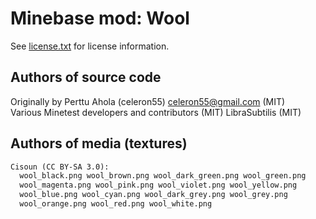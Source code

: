 Minebase mod: Wool
==================
See [license.txt](./license.txt) for license information.

Authors of source code
----------------------
Originally by Perttu Ahola (celeron55) <celeron55@gmail.com> (MIT)  
Various Minetest developers and contributors (MIT)
LibraSubtilis (MIT)

Authors of media (textures)
---------------------------
```txt
Cisoun (CC BY-SA 3.0):
  wool_black.png wool_brown.png wool_dark_green.png wool_green.png
  wool_magenta.png wool_pink.png wool_violet.png wool_yellow.png
  wool_blue.png wool_cyan.png wool_dark_grey.png wool_grey.png
  wool_orange.png wool_red.png wool_white.png
```
